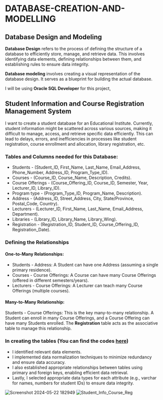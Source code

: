 # DATABASE-CREATION-AND-MODELLING
## Database Design and Modeling 
**Database Design** refers to the process of defining the structure of a database to efficiently store, manage, and retrieve data. This involves identifying data elements, defining relationships between them, and establishing rules to ensure data integrity. 

**Database modeling** involves creating a visual representation of the database design.  It serves as a blueprint for building the actual database.

I will be using **Oracle SQL Developer** for this project,

## Student Information and Course Registration Management System
I want to create a student database for an Educational Institute.  Currently, student information might be scattered across various sources, making it difficult to manage, access, and retrieve specific data efficiently. This can lead to delays, errors, and inefficiencies in processes like student registration, course enrollment and allocation, library registration, etc.

### Tables and Columns needed for this Database:
- Students - (Student_ID, First_Name, Last_Name, Email_Address, Phone_Number, Address_ID, Program_Type_ID).
- Courses - (Course_ID, Course_Name, Description, Credits).
- Course Offerings - (Course_Offering_ID, Course_ID, Semester, Year, Lecturer_ID, Library_ID).
- Program type - (Program_Type_ID, Program_Name, Description).
- Address - (Address_ID, Street_Address, City, State/Province, Postal_Code, Country).
- Lecturers - (Lecturer_ID, First_Name, Last_Name, Email_Address, Department).
- Libraries - (Library_ID, Library_Name, Library_Wing).
- Registration - (Registration_ID, Student_ID, Course_Offering_ID, Registration_Date).

### Defining the Relationships

#### One-to-Many Relationships:
- Students - Address: A Student can have one Address (assuming a single primary residence).
- Courses - Course Offerings: A Course can have many Course Offerings (offered in different semesters/years).
- Lecturers - Course Offerings: A Lecturer can teach many Course Offerings (multiple courses).

#### Many-to-Many Relationship:

Students - Course Offerings: This is the key many-to-many relationship. A Student can enroll in many Course Offerings, and a Course Offering can have many Students enrolled. The **Registration** table acts as the associative table to manage this relationship.

### In creating the tables (You can find the codes [here](https://github.com/Teekafey/DATABASE-CREATION-AND-MODELLING/blob/main/Student_db.sql))
- I identified relevant data elements.
- I implemented data normalization techniques to minimize redundancy and ensure data accuracy.
- I also established appropriate relationships between tables using primary and foreign keys, enabling efficient data retrieval.
- Lastly, I selected appropriate data types for each attribute (e.g., varchar for names, numbers for student IDs) to ensure data integrity.

![Screenshot 2024-05-22 182949](https://github.com/Teekafey/DATABASE-CREATION-AND-MODELLING/assets/169501567/00ae1371-14c6-4dac-8053-10f8d1578f05)
![Student_Info_Course_Reg](https://github.com/Teekafey/DATABASE-CREATION-AND-MODELLING/assets/169501567/f17e6474-efa3-42a3-bbfc-16d0632fa698)
